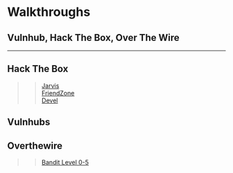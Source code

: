 # Walkthroughs
## Vulnhub, Hack The Box, Over The Wire
   
****  
## Hack The Box
>> [Jarvis](/Walkthroughs/Jarvis-HTB)  
>> [FriendZone](/Walkthroughs/Friendzone-HTB)   
>> [Devel](/Walkthroughs/Devel-HTB)

## Vulnhubs

## Overthewire 
>> [Bandit Level 0-5](/Walkthroughs/Bandit-OTW)
